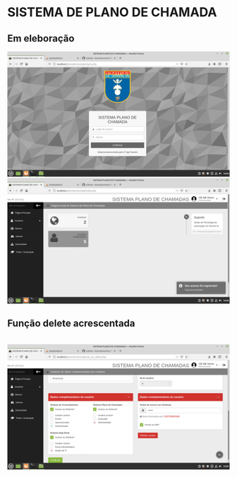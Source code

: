 # SISTEMA DE PLANO DE CHAMADA

## Em eleboração

<img src="https://github.com/KevinStoneTech/KevinStoneTech/blob/master/images/planodechamada1.png" width="830">
<br>
<img src="https://github.com/KevinStoneTech/KevinStoneTech/blob/master/images/planodechamada2.png" width="830">

## Função delete acrescentada
<br>

<img src="https://github.com/KevinStoneTech/KevinStoneTech/blob/master/images/planodechamada3.png" width="830">
